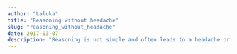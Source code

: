 ```yaml
---
author: "Laluka"
title: "Reasoning without headache"
slug: "reasoning_without_headache"
date: 2017-03-07
description: "Reasoning is not simple and often leads to a headache or even stress. Here are some personal methods and advices that will hopefully allow you to better experience these research phases. "
---
```

